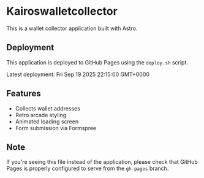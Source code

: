 # Kairoswalletcollector

This is a wallet collector application built with Astro.

## Deployment

This application is deployed to GitHub Pages using the `deploy.sh` script.

Latest deployment: Fri Sep 19 2025 22:15:00 GMT+0000

## Features

- Collects wallet addresses
- Retro arcade styling
- Animated loading screen
- Form submission via Formspree

## Note

If you're seeing this file instead of the application, please check that GitHub Pages is properly configured to serve from the `gh-pages` branch.
